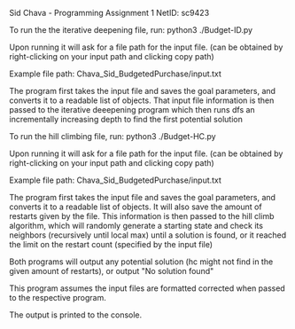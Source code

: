Sid Chava - Programming Assignment 1
NetID: sc9423

To run the the iterative deepening file, run: python3 ./Budget-ID.py

Upon running it will ask for a file path for the input file. (can be obtained by right-clicking on your input path and clicking copy path)

Example file path: Chava_Sid_BudgetedPurchase/input.txt

The program first takes the input file and saves the goal parameters, and converts it to a readable list of objects. That input file information is then passed to the iterative deeepening program which then runs dfs an incrementally increasing depth to find the first potential solution



To run the hill climbing file, run: python3 ./Budget-HC.py

Upon running it will ask for a file path for the input file. (can be obtained by right-clicking on your input path and clicking copy path)

Example file path: Chava_Sid_BudgetedPurchase/input.txt

The program first takes the input file and saves the goal parameters, and converts it to a readable list of objects. It will also save the amount of restarts given by the file. This information is then passed to the hill climb algorithm, which will randomly generate a starting state and check its neighbors (recursively until local max) until a solution is found, or it reached the limit on the restart count (specified by the input file)


Both programs will output any potential solution (hc might not find in the given amount of restarts), or output "No solution found"

This program assumes the input files are formatted corrected when passed to the respective program. 

The output is printed to the console.

